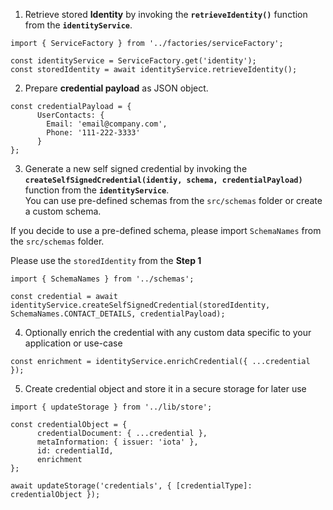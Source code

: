 
1. Retrieve stored **Identity** by invoking the **`retrieveIdentity()`** function from the **`identityService`**. 
```
import { ServiceFactory } from '../factories/serviceFactory';  
```
```
const identityService = ServiceFactory.get('identity');
const storedIdentity = await identityService.retrieveIdentity();
```
  
  
2. Prepare **credential payload** as JSON object. 
```
const credentialPayload = {
      UserContacts: {
        Email: 'email@company.com',
        Phone: '111-222-3333'
      }
};
```
  
3. Generate a new self signed credential by invoking the **`createSelfSignedCredential(identiy, schema, credentialPayload)`** function from the **`identityService`**.  
You can use pre-defined schemas from the `src/schemas` folder or create a custom schema.

If you decide to use a pre-defined schema, please import `SchemaNames` from the `src/schemas` folder.

Please use the `storedIdentity` from the **Step 1**

```
import { SchemaNames } from '../schemas';
```
```
const credential = await identityService.createSelfSignedCredential(storedIdentity, SchemaNames.CONTACT_DETAILS, credentialPayload);
```


4. Optionally enrich the credential with any custom data specific to your application or use-case
```
const enrichment = identityService.enrichCredential({ ...credential });
```

5. Create credential object and store it in a secure storage for later use
```
import { updateStorage } from '../lib/store';
```  
```
const credentialObject = {
      credentialDocument: { ...credential },
      metaInformation: { issuer: 'iota' },
      id: credentialId,
      enrichment
};
```
```
await updateStorage('credentials', { [credentialType]: credentialObject });
```